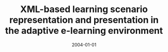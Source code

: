 ---
# Documentation: https://wowchemy.com/docs/managing-content/

title: XML-based learning scenario representation and presentation in the adaptive
  e-learning environment
subtitle: ''
summary: ''
authors:
- kazienko
- Janusz Sobecki
tags: []
categories: []
date: '2004-01-01'
lastmod: 2022-10-07T05:48:27Z
featured: false
draft: false

# Featured image
# To use, add an image named `featured.jpg/png` to your page's folder.
# Focal points: Smart, Center, TopLeft, Top, TopRight, Left, Right, BottomLeft, Bottom, BottomRight.
image:
  caption: ''
  focal_point: ''
  preview_only: false

# Projects (optional).
#   Associate this post with one or more of your projects.
#   Simply enter your project's folder or file name without extension.
#   E.g. `projects = ["internal-project"]` references `content/project/deep-learning/index.md`.
#   Otherwise, set `projects = []`.
projects: []
publishDate: '2022-10-07T05:48:26.181156Z'
publication_types:
- '1'
abstract: ''
publication: '*Innovations in applied artificial intelligence. 17th International
  Conference on Industrial and Engineering Applications of Artificial Intelligence
  and Expert Systems, IEA/AIE 2004. Proceedings, Ottawa, Canada, May 17-20, 2004*'
doi: 10.1007/978-3-540-24677-0_99
---
